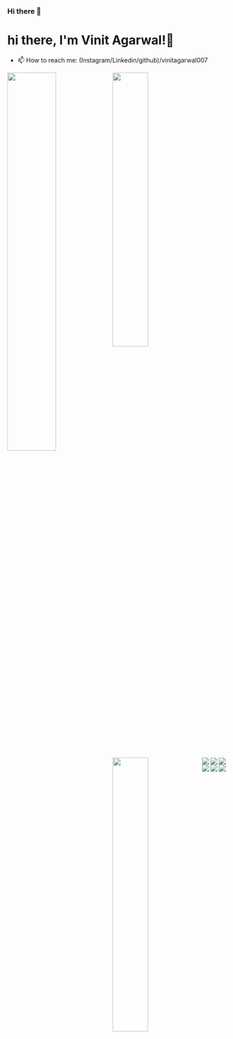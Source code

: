 ### Hi there 👋

<!--
**vinitagarwal007/vinitagarwal007** is a ✨ _special_ ✨ repository because its `README.md` (this file) appears on your GitHub profile.

Here are some ideas to get you started:

- 🔭 I’m currently working on ...
- 🌱 I’m currently learning ...
- 👯 I’m looking to collaborate on ...
- 🤔 I’m looking for help with ...
- 💬 Ask me about ...
- 😄 Pronouns: ...
- ⚡ Fun fact: ...
-->

# hi there, I'm Vinit Agarwal!👋

- 📫 How to reach me: (Instagram/Linkedin/github)/vinitagarwal007

<img align="left" width="47%" src="https://github-readme-stats.vercel.app/api?username=vinitagarwal007&show_icons=true&theme=radical&bg_color=2f2736&text_color=ffffff&title_color=df4ee1&border_color=2f2837"/>
<img align="left" width="40%" src="https://github-readme-stats.vercel.app/api/top-langs/?username=vinitagarwal007&layout=compact&bg_color=2f2736&text_color=ffffff&title_color=df4ee1&border_color=2f2837"/>
<img align="left" width="40%" src="https://leetcode.card.workers.dev/vinitagarwal007/?theme=dark&font=baloo&extension=null"/>
<br>
<img align="left" src="https://img.shields.io/badge/Android%20Studio-3DDC84.svg?style=for-the-badge&logo=android-studio&logoColor=white"/>
<br>
<img align="left" src="https://img.shields.io/badge/LeetCode-000000?style=for-the-badge&logo=LeetCode&logoColor=#d16c06"/>

<img align="left" src="https://img.shields.io/badge/mysql-%2300f.svg?style=for-the-badge&logo=mysql&logoColor=white"/>

<img align="left" src="https://img.shields.io/badge/sqlite-%2307405e.svg?style=for-the-badge&logo=sqlite&logoColor=white"/>

<img align="left" src="https://img.shields.io/badge/c-%2300599C.svg?style=for-the-badge&logo=c&logoColor=white"/>

<img align="left" src="https://img.shields.io/badge/c++-%2300599C.svg?style=for-the-badge&logo=c%2B%2B&logoColor=white"/>
